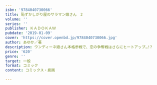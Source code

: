 ```yaml
---
isbn: '9784040730066'
title: 恥ずかしがり屋のサラマン娘さん　2
volume: ''
series: ''
publisher: ＫＡＤＯＫＡＷ
pubdate: '2019-01-09'
cover: 'https://cover.openbd.jp/9784040730066.jpg'
author: あゆか／著
description: ウンディーネ娘さん本格参戦で、恋の争奪戦はさらにヒートアップ…!?
price: '620'
genre: ''
target: 一般
format: コミック
content: コミックス・劇画

---
```

